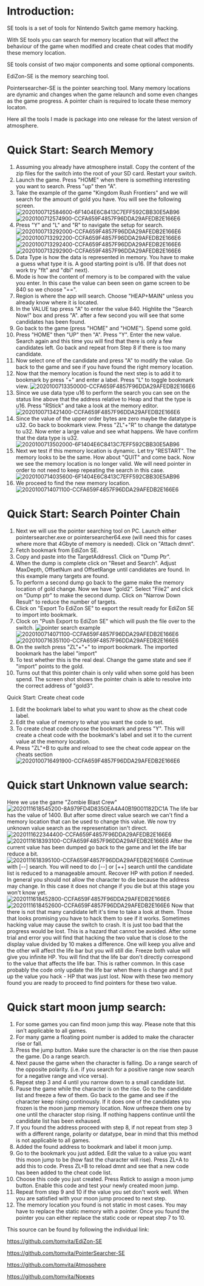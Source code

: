 # Introduction: 

SE tools is a set of tools for Nintendo Switch game memory hacking. 

With SE tools you can search for memory location that will affect the behaviour of the game when modified and create cheat codes that modify these memory location. 

SE tools consist of two major components and some optional components.

EdiZon-SE is the memory searching tool. 

Pointersearcher-SE is the pointer searching tool. Many memory locations are dynamic and changes when the game relaunch and some even changes as the game progress. A pointer chain is required to locate these memory locaton. 

Here all the tools I made is package into one release for the latest version of atmosphere. 

# Quick Start: Search Memory
1. Assuming you already have atmosphere install. Copy the content of the zip files for the switch into the root of your SD card. Restart your switch.  
2. Launch the game. Press "HOME" when there is something interesting you want to search. Press "up" then "A". 
3. Take the example of the game "Kingdom Rush Frontiers" and we will search for the amount of gold you have. You will see the following screen. 
![2020100712584600-6F1404E6C8413C7EFF592CBB30E5AB96](https://user-images.githubusercontent.com/68505331/95290669-5e9bf200-08a0-11eb-8815-962d98e98fb3.jpg)
![2020100712574900-CCFA659F4857F96DDA29AFEDB2E166E6](https://user-images.githubusercontent.com/68505331/95290660-5b086b00-08a0-11eb-9578-754f4bdb8b8a.jpg)
4. Press "Y" and "L" and "R" to navigate the setup for search. 
![2020100713292000-CCFA659F4857F96DDA29AFEDB2E166E6](https://user-images.githubusercontent.com/68505331/95291040-3c56a400-08a1-11eb-95c1-22e05b93a0ad.jpg)
![2020100713292200-CCFA659F4857F96DDA29AFEDB2E166E6](https://user-images.githubusercontent.com/68505331/95291048-3fea2b00-08a1-11eb-90ab-fd611eaedd4f.jpg)
![2020100713292400-CCFA659F4857F96DDA29AFEDB2E166E6](https://user-images.githubusercontent.com/68505331/95291052-42e51b80-08a1-11eb-8b1b-180cbf997d7b.jpg)
![2020100713292900-CCFA659F4857F96DDA29AFEDB2E166E6](https://user-images.githubusercontent.com/68505331/95291054-45477580-08a1-11eb-90d1-51139f5cb906.jpg)
5. Data Type is how the data is represented in memory. You have to make a guess what type it is. A good starting point is u16. (If that does not work try "flt" and "dbl" next). 
6. Mode is how the content of memory is to be compared with the value you enter. In this case the value can been seen on game screen to be 840 so we choose "==".
7. Region is where the app will search. Choose "HEAP+MAIN" unless you already know where it is located. 
8. In the VALUE tap press "A" to enter the value 840. Highlite the "Search Now!" box and press "A". after a few second you will see that some candidates has been found. 
9. Go back to the game (press "HOME" and "HOME"). Spend some gold. 
10. Press "HOME" then "UP" then "A". Press "Y". Enter the new value. Search again and this time you will find that there is only a few candidates left. Go back and repeat from Step 8 if there is too many candidate.
11. Now select one of the candidate and press "A" to modify the value. Go back to the game and see if you have found the right memory location. 
12. Now that the memory location is found the next step is to add it to bookmark by press "+" and enter a label. Press "L" to toggle bookmark view. 
![2020100713350000-CCFA659F4857F96DDA29AFEDB2E166E6](https://user-images.githubusercontent.com/68505331/95291368-f2ba8900-08a1-11eb-9986-85317065a69d.jpg)
13. Since we use data type u16 to perform the search you can see on the status line above that the address relative to Heap and that the type is u16. Press "RStick" and take a look at the memory editor. 
![2020100713421400-CCFA659F4857F96DDA29AFEDB2E166E6](https://user-images.githubusercontent.com/68505331/95291857-f3075400-08a2-11eb-9d0e-b3b4c1743565.jpg)
14. Since the value of the upper order bytes are zero maybe the datatype is u32. Go back to bookmark view. Press "ZL"+"R" to change the datatype to u32. Now enter a large value and see what happens. We have confirm that the data type is u32. 
![2020100713502000-6F1404E6C8413C7EFF592CBB30E5AB96](https://user-images.githubusercontent.com/68505331/95292469-18489200-08a4-11eb-9d85-bf48c81904d4.jpg)
15. Next we test if this memory location is dynamic. Let try "RESTART". The memory looks to be the same. How about "QUIT" and come back. Now we see the memory location is no longer valid. We will need pointer in order to not need to keep repeating the search in this case. 
![2020100714035600-6F1404E6C8413C7EFF592CBB30E5AB96](https://user-images.githubusercontent.com/68505331/95293438-fd771d00-08a5-11eb-84b4-b51f814248be.jpg)  
16. We proceed to find the new memory location. 
![2020100714071100-CCFA659F4857F96DDA29AFEDB2E166E6](https://user-images.githubusercontent.com/68505331/95293656-71b1c080-08a6-11eb-8e15-c87bea8476fc.jpg)

# Quick Start: Search Pointer Chain
1. Next we will use the pointer searching tool on PC. Launch either pointersearcher.exe or pointersearcher64.exe (will need this for cases where more that 4Gbyte of memory is needed). Click on "Attach dmnt". 
2. Fetch bookmark from EdiZon SE.
3. Copy and paste into the TargetAddress1. Click on "Dump Ptr".
4. When the dump is complete click on "Reset and Search". Adjust MaxDepth, OffsetNum and OffsetRange until candidates are found. In this example many targets are found.
5. To perform a second dump go back to the game make the memory location of gold change. Now we have "gold2". Select "File2" and click on "Dump ptr" to make the second dump. Click on "Narrow Down Result" to reduce the number of targets.
6. Click on "Export To EdiZon SE" to export the result ready for EdiZon SE to import into bookmark.
7. Clock on "Push Export to EdiZon SE" which will push the file over to the switch.
![pointer search example](https://user-images.githubusercontent.com/68505331/95306963-a3cd1d80-08ba-11eb-877c-ad2a09db6428.png)
![2020100714071100-CCFA659F4857F96DDA29AFEDB2E166E6](https://user-images.githubusercontent.com/68505331/95307071-c4957300-08ba-11eb-9f99-dfe38ee72172.jpg)
![2020100716351100-CCFA659F4857F96DDA29AFEDB2E166E6](https://user-images.githubusercontent.com/68505331/95307360-1ccc7500-08bb-11eb-920c-ae166a052187.jpg)
8. On the switch press "ZL"+"+" to import bookmark. The imported bookmark has the label "import"
9. To test whether this is the real deal. Change the game state and see if "import" points to the gold.
10. Turns out that this pointer chain is only valid when some gold has been spend. The screen shot shows the pointer chain is able to resolve into the correct address of "gold3". 

Quick Start: Create cheat code
1. Edit the bookmark label to what you want to show as the cheat code label. 
2. Edit the value of memory to what you want the code to set.
3. To create cheat code choose the bookmark and press "Y". This will create a cheat code with the bookmark's label and set it to the current value at the memory location. 
4. Press "ZL"+B to quite and reload to see the cheat code appear on the cheats section
![2020100716491900-CCFA659F4857F96DDA29AFEDB2E166E6](https://user-images.githubusercontent.com/68505331/95308950-1b03b100-08bd-11eb-830f-98c1101ce1fc.jpg)

# Quick start Unknown value search:

Here we use the game "Zombie Blast Crew"
![2020111618545200-8A979FD4D8350EA4A40B19001182DC1A](https://user-images.githubusercontent.com/68505331/99244931-c0eff700-283d-11eb-8950-58692275c64a.jpg)
The life bar has the value of 1400. But after some direct value search we can't find a memory location that can be used to change this value.
We now try unknown value search as the representation isn't direct. 
![2020111622344400-CCFA659F4857F96DDA29AFEDB2E166E6](https://user-images.githubusercontent.com/68505331/99265093-42ef1880-285c-11eb-968f-d7e9f7151a74.jpg)
![2020111618393100-CCFA659F4857F96DDA29AFEDB2E166E6](https://user-images.githubusercontent.com/68505331/99261344-8abf7100-2857-11eb-932a-c4d4440ec17e.jpg)
After the current value has been dumped go back to the game and let the life bar reduce a bit.
![2020111618395100-CCFA659F4857F96DDA29AFEDB2E166E6](https://user-images.githubusercontent.com/68505331/99261499-c5c1a480-2857-11eb-903d-907afa158fab.jpg)
Continue with [--] search. 
You will need to do [--] or [++] search until the candidate list is reduced to a manageable amount. 
Recover HP with potion if needed. In general you should not allow the character to die because the address may change. In this case 
it does not change if you die but at this stage you won't know yet.
![2020111618452800-CCFA659F4857F96DDA29AFEDB2E166E6](https://user-images.githubusercontent.com/68505331/99262910-7b412780-2859-11eb-9b66-4b0f198eddfa.jpg)
![2020111618452600-CCFA659F4857F96DDA29AFEDB2E166E6](https://user-images.githubusercontent.com/68505331/99263102-b6dbf180-2859-11eb-88a8-1880eddf1e62.jpg)
Now that there is not that many candidate left it's time to take a look at them. 
Those that looks promising you have to hack them to see if it works. 
Sometimes hacking value may cause the switch to crash. It is just too bad that the progress would be lost. This is a hazard that 
cannot be avoided. 
After some trial and error you will find that hacking the two value that is close to the display value divided by 10 makes a difference.
One will keep you alive and the other will affect the life bar but you will still die. 
Freeze both value will give you infinite HP. You will find that the life bar don't directly correspond to the value that affects the life
bar. This is rather common. In this case probably the code only update the life bar when there is change and it put up the value you 
hack - HP that was just lost. 
Now with these two memory found you are ready to proceed to find pointers for these two value.

# Quick start moon jump search:
1. For some games you can find moon jump this way. Please note that this isn't applicable to all games. 
2. For many game a floating point number is added to make the character rise or fall.
3. Press the jump button. Make sure the character is on the rise then pause the game. Do a range search. 
4. Next pause the game when the character is falling. Do a range search of the opposite polarity. (i.e. if you search for a positive range now search for a negative range and vice versa). 
5. Repeat step 3 and 4 until you narrow down to a small candidate list. 
6. Pause the game while the character is on the rise. Go to the candidate list and freeze a few of them. Go back to the game and see if the character keep rising continously. If it does one of the candidates you frozen is the moon jump memory location. Now unfreeze them one by one until the character stop rising. If nothing happens continue until the candidate list has been exhaused. 
7. If you found the address proceed with step 8, if not repeat from step 3 with a different range, polarity or datatype, bear in mind that this method is not applicable to all games.
8. Added the found address to bookmark and label it moon jump. 
9. Go to the bookmark you just added. Edit the value to a value you want this moon jump to be (how fast the character will rise). Press ZL+A to add this to code. Press ZL+B to reload dmnt and see that a new code has been added to the cheat code list.
10. Choose this code you just created. Press Rstick to assign a moon jump button. Enable this code and test your newly created moon jump.
11. Repeat from step 9 and 10 if the value you set don't work well. When you are satisfied with your moon jump proceed to next step. 
12. The memory location you found is not static in most cases. You may have to replace the static memory with a pointer. Once you found the pointer you can either replace the static code or repeat step 7 to 10. 








This source can be found by following the individual link: 

https://github.com/tomvita/EdiZon-SE

https://github.com/tomvita/PointerSearcher-SE

https://github.com/tomvita/Atmosphere

https://github.com/tomvita/Noexes


